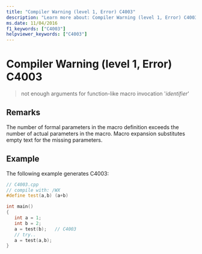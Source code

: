 ```yaml
---
title: "Compiler Warning (level 1, Error) C4003"
description: "Learn more about: Compiler Warning (level 1, Error) C4003"
ms.date: 11/04/2016
f1_keywords: ["C4003"]
helpviewer_keywords: ["C4003"]
---
```

# Compiler Warning (level 1, Error) C4003

> not enough arguments for function-like macro invocation '*identifier*'

## Remarks

The number of formal parameters in the macro definition exceeds the number of actual parameters in the macro. Macro expansion substitutes empty text for the missing parameters.

## Example

The following example generates C4003:

```cpp
// C4003.cpp
// compile with: /WX
#define test(a,b) (a+b)

int main()
{
   int a = 1;
   int b = 2;
   a = test(b);   // C4003
   // try..
   a = test(a,b);
}
```
